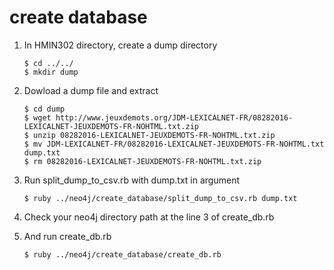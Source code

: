 # create database

1. In HMIN302 directory, create a dump directory
   ```shell
   $ cd ../../
   $ mkdir dump
   ```

2. Dowload a dump file and extract
   ```shell
   $ cd dump
   $ wget http://www.jeuxdemots.org/JDM-LEXICALNET-FR/08282016-LEXICALNET-JEUXDEMOTS-FR-NOHTML.txt.zip
   $ unzip 08282016-LEXICALNET-JEUXDEMOTS-FR-NOHTML.txt.zip
   $ mv JDM-LEXICALNET-FR/08282016-LEXICALNET-JEUXDEMOTS-FR-NOHTML.txt dump.txt
   $ rm 08282016-LEXICALNET-JEUXDEMOTS-FR-NOHTML.txt.zip
   ```

3. Run split_dump_to_csv.rb with dump.txt in argument
   ```shell
   $ ruby ../neo4j/create_database/split_dump_to_csv.rb dump.txt
   ```

4. Check your neo4j directory path at the line 3 of create_db.rb
   
5. And run create_db.rb
   ```shell
   $ ruby ../neo4j/create_database/create_db.rb
   ```